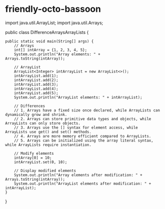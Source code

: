 # friendly-octo-bassoon

import java.util.ArrayList;
import java.util.Arrays;

public class DifferenceArraysArrayLists {

    public static void main(String[] args) {
        // Arrays
        int[] intArray = {1, 2, 3, 4, 5};
        System.out.println("Array elements: " + Arrays.toString(intArray));

        // ArrayList
        ArrayList<Integer> intArrayList = new ArrayList<>();
        intArrayList.add(1);
        intArrayList.add(2);
        intArrayList.add(3);
        intArrayList.add(4);
        intArrayList.add(5);
        System.out.println("ArrayList elements: " + intArrayList);

        // Differences
        // 1. Arrays have a fixed size once declared, while ArrayLists can dynamically grow and shrink.
        // 2. Arrays can store primitive data types and objects, while ArrayLists can only store objects.
        // 3. Arrays use the [] syntax for element access, while ArrayLists use get() and set() methods.
        // 4. Arrays are more memory efficient compared to ArrayLists.
        // 5. Arrays can be initialized using the array literal syntax, while ArrayLists require instantiation.

        // Modify elements
        intArray[0] = 10;
        intArrayList.set(0, 10);

        // Display modified elements
        System.out.println("Array elements after modification: " + Arrays.toString(intArray));
        System.out.println("ArrayList elements after modification: " + intArrayList);
    }
}
